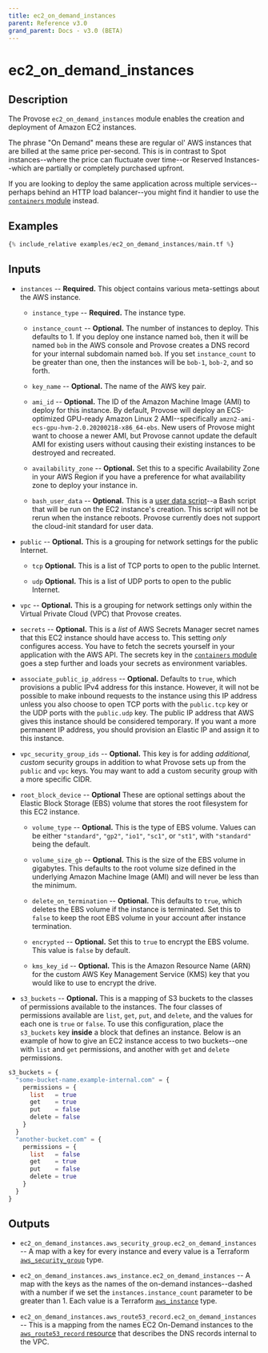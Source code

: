 ```yaml
---
title: ec2_on_demand_instances
parent: Reference v3.0
grand_parent: Docs - v3.0 (BETA)
---
```


# ec2_on_demand_instances

## Description

The Provose `ec2_on_demand_instances` module enables the creation and deployment of Amazon EC2 instances.

The phrase "On Demand" means these are regular ol' AWS instances that are billed at the same price per-second. This is in contrast to Spot instances--where the price can fluctuate over time--or Reserved Instances--which are partially or completely purchased upfront.

If you are looking to deploy the same application across multiple services--perhaps behind an HTTP load balancer--you might find it handier to use the [`containers` module](../containers/) instead.

## Examples

```terraform
{% include_relative examples/ec2_on_demand_instances/main.tf %}
```

## Inputs

- `instances` -- **Required.** This object contains various meta-settings about the AWS instance.

  - `instance_type` -- **Required.** The instance type.

  - `instance_count` -- **Optional.** The number of instances to deploy. This defaults to 1. If you deploy one instance named `bob`, then it will be named `bob` in the AWS console and Provose creates a DNS record for your internal subdomain named `bob`. If you set `instance_count` to be greater than one, then the instances will be `bob-1`, `bob-2`, and so forth.

  - `key_name` -- **Optional.** The name of the AWS key pair.

  - `ami_id` -- **Optional.** The ID of the Amazon Machine Image (AMI) to deploy for this instance. By default, Provose will deploy an ECS-optimized GPU-ready Amazon Linux 2 AMI--specifically `amzn2-ami-ecs-gpu-hvm-2.0.20200218-x86_64-ebs`. New users of Provose might want to choose a newer AMI, but Provose cannot update the default AMI for existing users without causing their existing instances to be destroyed and recreated.

  - `availability_zone` -- **Optional.** Set this to a specific Availability Zone in your AWS Region if you have a preference for what availability zone to deploy your instance in.

  - `bash_user_data` -- **Optional.** This is a [user data script](https://docs.aws.amazon.com/AWSEC2/latest/UserGuide/user-data.html)--a Bash script that will be run on the EC2 instance's creation. This script will not be rerun when the instance reboots. Provose currently does not support the cloud-init standard for user data.

- `public` -- **Optional.** This is a grouping for network settings for the public Internet.

  - `tcp` **Optional.** This is a list of TCP ports to open to the public Internet.

  - `udp` **Optional.** This is a list of UDP ports to open to the public Internet.

- `vpc` -- **Optional.** This is a grouping for network settings only within the Virtual Private Cloud (VPC) that Provose creates.

- `secrets` -- **Optional.** This is a _list_ of AWS Secrets Manager secret names that this EC2 instance should have access to. This setting _only_ configures access. You have to fetch the secrets yourself in your application with the AWS API. The secrets key in the [`containers` module](../containers/) goes a step further and loads your secrets as environment variables.

- `associate_public_ip_address` -- **Optional.** Defaults to `true`, which provisions a public IPv4 address for this instance. However, it will not be possible to make inbound requests to the instance using this IP address unless you also choose to open TCP ports with the `public.tcp` key or the UDP ports with the `public.udp` key. The public IP address that AWS gives this instance should be considered temporary. If you want a more permanent IP address, you should provision an Elastic IP and assign it to this instance.

- `vpc_security_group_ids` -- **Optional.** This key is for adding _additional, custom_ security groups in addition to what Provose sets up from the `public` and `vpc` keys. You may want to add a custom security group with a more specific CIDR.

- `root_block_device` -- **Optional** These are optional settings about the Elastic Block Storage (EBS) volume that stores the root filesystem for this EC2 instance.

  - `volume_type` -- **Optional.** This is the type of EBS volume. Values can be either `"standard"`, `"gp2"`, `"io1"`, `"sc1"`, or `"st1"`, with `"standard"` being the default.

  - `volume_size_gb` -- **Optional.** This is the size of the EBS volume in gigabytes. This defaults to the root volume size defined in the underlying Amazon Machine Image (AMI) and will never be less than the minimum.

  - `delete_on_termination` -- **Optional.** This defaults to `true`, which deletes the EBS volume if the instance is terminated. Set this to `false` to keep the root EBS volume in your account after instance termination.

  - `encrypted` -- **Optional.** Set this to `true` to encrypt the EBS volume. This value is `false` by default.

  - `kms_key_id` -- **Optional.** This is the Amazon Resource Name (ARN) for the custom AWS Key Management Service (KMS) key that you would like to use to encrypt the drive.

- `s3_buckets` -- **Optional.** This is a mapping of S3 buckets to the classes of permissions available to the instances. The four classes of permissions available are `list`, `get`, `put`, and `delete`, and the values for each one is `true` or `false`. To use this configuration, place the `s3_buckets` key **inside** a block that defines an instance. Below is an example of how to give an EC2 instance access to two buckets--one with `list` and `get` permissions, and another with `get` and `delete` permissions.

```terraform
s3_buckets = {
  "some-bucket-name.example-internal.com" = {
    permissions = {
      list   = true
      get    = true
      put    = false
      delete = false
    }
  }
  "another-bucket.com" = {
    permissions = {
      list   = false
      get    = true
      put    = false
      delete = true
    }
  }
}
```


## Outputs

- `ec2_on_demand_instances.aws_security_group.ec2_on_demand_instances` -- A map with a key for every instance and every value is a Terraform [`aws_security_group`](https://www.terraform.io/docs/providers/aws/r/security_group.html) type.

- `ec2_on_demand_instances.aws_instance.ec2_on_demand_instances` -- A map with the keys as the names of the on-demand instances--dashed with a number if we set the `instances.instance_count` parameter to be greater than 1. Each value is a Terraform [`aws_instance`](https://www.terraform.io/docs/providers/aws/r/instance.html) type.

- `ec2_on_demand_instances.aws_route53_record.ec2_on_demand_instances` -- This is a mapping from the names EC2 On-Demand instances to the [`aws_route53_record` resource](https://www.terraform.io/docs/providers/aws/r/route53_record.html) that describes the DNS records internal to the VPC.
